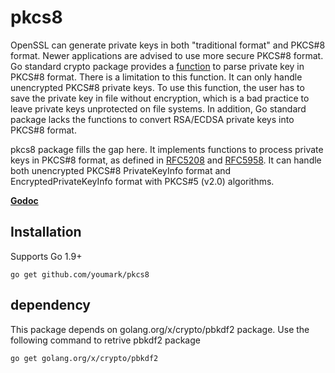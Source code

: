 pkcs8
===
OpenSSL can generate private keys in both "traditional format" and PKCS#8 format. Newer applications are advised to use more secure PKCS#8 format. Go standard crypto package provides a [function](http://golang.org/pkg/crypto/x509/#ParsePKCS8PrivateKey) to parse private key in PKCS#8 format. There is a limitation to this function. It can only handle unencrypted PKCS#8 private keys. To use this function, the user has to save the private key in file without encryption, which is a bad practice to leave private keys unprotected on file systems. In addition, Go standard package lacks the functions to convert RSA/ECDSA private keys into PKCS#8 format.

pkcs8 package fills the gap here. It implements functions to process private keys in PKCS#8 format, as defined in [RFC5208](https://tools.ietf.org/html/rfc5208) and [RFC5958](https://tools.ietf.org/html/rfc5958). It can handle both unencrypted PKCS#8 PrivateKeyInfo format and EncryptedPrivateKeyInfo format with PKCS#5 (v2.0) algorithms.


[**Godoc**](http://godoc.org/github.com/youmark/pkcs8)

## Installation
Supports Go 1.9+

```text
go get github.com/youmark/pkcs8
```
## dependency
This package depends on golang.org/x/crypto/pbkdf2 package. Use the following command to retrive pbkdf2 package
```text
go get golang.org/x/crypto/pbkdf2
```

